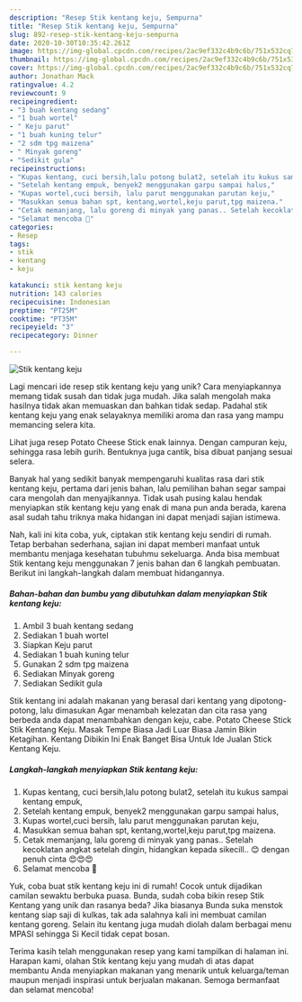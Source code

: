 ```yaml
---
description: "Resep Stik kentang keju, Sempurna"
title: "Resep Stik kentang keju, Sempurna"
slug: 892-resep-stik-kentang-keju-sempurna
date: 2020-10-30T10:35:42.261Z
image: https://img-global.cpcdn.com/recipes/2ac9ef332c4b9c6b/751x532cq70/stik-kentang-keju-foto-resep-utama.jpg
thumbnail: https://img-global.cpcdn.com/recipes/2ac9ef332c4b9c6b/751x532cq70/stik-kentang-keju-foto-resep-utama.jpg
cover: https://img-global.cpcdn.com/recipes/2ac9ef332c4b9c6b/751x532cq70/stik-kentang-keju-foto-resep-utama.jpg
author: Jonathan Mack
ratingvalue: 4.2
reviewcount: 9
recipeingredient:
- "3 buah kentang sedang"
- "1 buah wortel"
- " Keju parut"
- "1 buah kuning telur"
- "2 sdm tpg maizena"
- " Minyak goreng"
- "Sedikit gula"
recipeinstructions:
- "Kupas kentang, cuci bersih,lalu potong bulat2, setelah itu kukus sampai kentang empuk,"
- "Setelah kentang empuk, benyek2 menggunakan garpu sampai halus,"
- "Kupas wortel,cuci bersih, lalu parut menggunakan parutan keju,"
- "Masukkan semua bahan spt, kentang,wortel,keju parut,tpg maizena."
- "Cetak memanjang, lalu goreng di minyak yang panas.. Setelah kecoklatan angkat setelah dingin, hidangkan kepada sikecill.. 😊 dengan penuh cinta 😍😍😍"
- "Selamat mencoba 🤩"
categories:
- Resep
tags:
- stik
- kentang
- keju

katakunci: stik kentang keju 
nutrition: 143 calories
recipecuisine: Indonesian
preptime: "PT25M"
cooktime: "PT35M"
recipeyield: "3"
recipecategory: Dinner

---
```



![Stik kentang keju](https://img-global.cpcdn.com/recipes/2ac9ef332c4b9c6b/751x532cq70/stik-kentang-keju-foto-resep-utama.jpg)

Lagi mencari ide resep stik kentang keju yang unik? Cara menyiapkannya memang tidak susah dan tidak juga mudah. Jika salah mengolah maka hasilnya tidak akan memuaskan dan bahkan tidak sedap. Padahal stik kentang keju yang enak selayaknya memiliki aroma dan rasa yang mampu memancing selera kita.

Lihat juga resep Potato Cheese Stick enak lainnya. Dengan campuran keju, sehingga rasa lebih gurih. Bentuknya juga cantik, bisa dibuat panjang sesuai selera.

Banyak hal yang sedikit banyak mempengaruhi kualitas rasa dari stik kentang keju, pertama dari jenis bahan, lalu pemilihan bahan segar sampai cara mengolah dan menyajikannya. Tidak usah pusing kalau hendak menyiapkan stik kentang keju yang enak di mana pun anda berada, karena asal sudah tahu triknya maka hidangan ini dapat menjadi sajian istimewa.


Nah, kali ini kita coba, yuk, ciptakan stik kentang keju sendiri di rumah. Tetap berbahan sederhana, sajian ini dapat memberi manfaat untuk membantu menjaga kesehatan tubuhmu sekeluarga. Anda bisa membuat Stik kentang keju menggunakan 7 jenis bahan dan 6 langkah pembuatan. Berikut ini langkah-langkah dalam membuat hidangannya.

<!--inarticleads1-->

##### Bahan-bahan dan bumbu yang dibutuhkan dalam menyiapkan Stik kentang keju:

1. Ambil 3 buah kentang sedang
1. Sediakan 1 buah wortel
1. Siapkan  Keju parut
1. Sediakan 1 buah kuning telur
1. Gunakan 2 sdm tpg maizena
1. Sediakan  Minyak goreng
1. Sediakan Sedikit gula


Stik kentang ini adalah makanan yang berasal dari kentang yang dipotong-potong, lalu dimasukan Agar menambah kelezatan dan cita rasa yang berbeda anda dapat menambahkan dengan keju, cabe. Potato Cheese Stick Stik Kentang Keju. Masak Tempe Biasa Jadi Luar Biasa Jamin Bikin Ketagihan. Kentang Dibikin Ini Enak Banget Bisa Untuk Ide Jualan Stick Kentang Keju. 

<!--inarticleads2-->

##### Langkah-langkah menyiapkan Stik kentang keju:

1. Kupas kentang, cuci bersih,lalu potong bulat2, setelah itu kukus sampai kentang empuk,
1. Setelah kentang empuk, benyek2 menggunakan garpu sampai halus,
1. Kupas wortel,cuci bersih, lalu parut menggunakan parutan keju,
1. Masukkan semua bahan spt, kentang,wortel,keju parut,tpg maizena.
1. Cetak memanjang, lalu goreng di minyak yang panas.. Setelah kecoklatan angkat setelah dingin, hidangkan kepada sikecill.. 😊 dengan penuh cinta 😍😍😍
1. Selamat mencoba 🤩


Yuk, coba buat stik kentang keju ini di rumah! Cocok untuk dijadikan camilan sewaktu berbuka puasa. Bunda, sudah coba bikin resep Stik Kentang yang unik dan rasanya beda? Jika biasanya Bunda suka menstok kentang siap saji di kulkas, tak ada salahnya kali ini membuat camilan kentang goreng. Selain itu kentang juga mudah diolah dalam berbagai menu MPASI sehingga Si Kecil tidak cepat bosan. 

Terima kasih telah menggunakan resep yang kami tampilkan di halaman ini. Harapan kami, olahan Stik kentang keju yang mudah di atas dapat membantu Anda menyiapkan makanan yang menarik untuk keluarga/teman maupun menjadi inspirasi untuk berjualan makanan. Semoga bermanfaat dan selamat mencoba!
